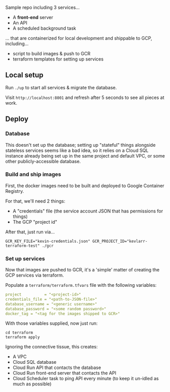 Sample repo including 3 services...

- A **front-end** server
- An API
- A scheduled background task

... that are containerized for local development and shippable to GCP, including...

- script to build images & push to GCR
- terraform templates for setting up services

## Local setup

Run `./up` to start all services & migrate the database.

Visit `http://localhost:8001` and refresh after 5 seconds to see all pieces at work.

## Deploy

### Database

This doesn't set up the database; setting up "stateful" things alongside stateless services seems
like a bad idea, so it relies on a Cloud SQL instance already being set up in the same project and default VPC,
or some other publicly-accessible database.

### Build and ship images

First, the docker images need to be built and deployed to Google Container Registry.

For that, we'll need 2 things:

- A "credentials" file (the service account JSON that has permissions for things)
- The GCP "project id"

After that, just run via...

```
GCR_KEY_FILE="kevin-credentials.json" GCR_PROJECT_ID="kevlarr-terraform-test" ./gcr
```

### Set up services

Now that images are pushed to GCR, it's a 'simple' matter of creating the GCP services via terraform.

Populate a `terraform/terraform.tfvars` file with the following variables:

```yaml
project          = "<project-id>"
credentials_file = "<path-to-JSON-file>"
database_username = "<generic username>"
database_password = "<some random password>"
docker_tag = "<tag for the images shipped to GCR>"
```

With those variables supplied, now just run:

```
cd terraform
terraform apply
```

Ignoring the connective tissue, this creates:

- A VPC
- Cloud SQL database
- Cloud Run API that contacts the database
- Cloud Run front-end server that contacts the API
- Cloud Scheduler task to ping API every minute (to keep it un-idled as much as possible)
